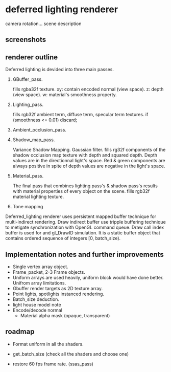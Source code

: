 # deferred lighting renderer
camera rotation...
scene description

## screenshots

## renderer outline
Deferred lighting is devided into three main passes.

1. GBuffer_pass.

	fills rgba32f texture. 
	xy: contain encoded normal (view space). 
	z: depth (view space).
	w: material's smoothness property.

2. Lighting_pass. 

	fills rgb32f ambient term, diffuse term, specular term textures.
	if (smoothness <= 0.01) discard;

3. Ambient_occlusion_pass.

4. Shadow_map_pass.

	Variance Shadow Mapping.
	Gaussian filter.
	fills rg32f components of the shadow occlusion map texture with depth and squared depth. Depth values are in the directionnal light's space.
	Red & green components are always positive in spite of depth values are negative in the light's space.
 
5. Material_pass.

	The final pass that combines lighting pass's & shadow pass's results with material properties of every object on the scene.
	fills rgb32f material lighting texture.

6. Tone mapping

Deferred_lighting renderer uses persistent mapped buffer technique for multi-indirect rendering. Draw indirect buffer use tripple buffering technique to metigate synchronization with OpenGL command queue. Draw call index buffer is used for and gl_DrawID simulation. It is a static buffer object that contains ordered sequence of integers [0, batch_size).

## Implementation notes and further improvements
- Single vertex array object. 
- Frame_packet, 2-3 Frame objects.
- Uniform arrays are used heavily, uniform block would have done better. Unifrom array limitations.
- Gbuffer render targets as 2D texture array.
- Point lights, spotlights instanced rendering.
- Batch_size deduction.
- light house model note
- Encode/decode normal
	- Material alpha mask (opaque, transparent)


## roadmap
- Format uniform in all the shaders.
- get_batch_size (check all the shaders and choose one)


- restore 60 fps frame rate. (ssas_pass)
